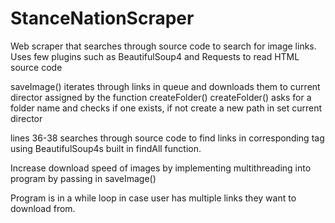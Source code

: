 # StanceNationScraper

Web scraper that searches through source code to search for image links.
Uses few plugins such as BeautifulSoup4 and Requests to read HTML source code

saveImage() iterates through links in queue and downloads them to current director assigned by the function createFolder()
createFolder() asks for a folder name and checks if one exists, if not create a new path in set current director

lines 36-38
  searches through source code to find links in corresponding tag using BeautifulSoup4s built in findAll function.
  
Increase download speed of images by implementing multithreading into program by passing in saveImage()

Program is in a while loop in case user has multiple links they want to download from. 
